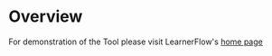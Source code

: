 # Overview
For demonstration of the Tool please visit LearnerFlow's [home page](https://learnerflow-tool.github.io/)

